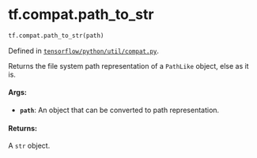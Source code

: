 <div itemscope itemtype="http://developers.google.com/ReferenceObject">
<meta itemprop="name" content="tf.compat.path_to_str" />
<meta itemprop="path" content="Stable" />
</div>

# tf.compat.path_to_str

``` python
tf.compat.path_to_str(path)
```



Defined in [`tensorflow/python/util/compat.py`](/code/stable/tensorflow/python/util/compat.py).

Returns the file system path representation of a `PathLike` object, else as it is.

#### Args:

* <b>`path`</b>: An object that can be converted to path representation.


#### Returns:

A `str` object.
